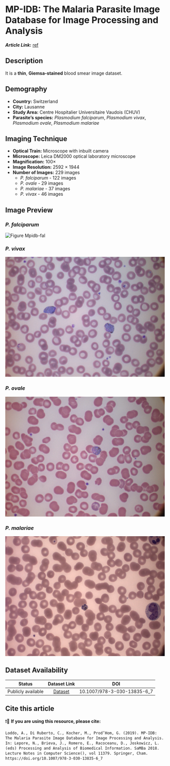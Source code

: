# **MP-IDB: The Malaria Parasite Image Database for Image Processing and Analysis**  
**_Article Link_:** [ref](https://link.springer.com/chapter/10.1007/978-3-030-13835-6_7)


## **Description**
It is a **thin**, **Giemsa-stained** blood smear image dataset.


## **Demography**
+ **Country:** Switzerland
+ **City:** Lausanne
+ **Study Area:** Centre Hospitalier Universitaire Vaudois (CHUV)
+ **Parasite’s species:** _Plasmodium falciparum_, _Plasmodium vivax_, _Plasmodium ovale_, _Plasmodium malariae_


## **Imaging Technique**
+ **Optical Train:** Microscope with inbuilt camera
+ **Microscope:** Leica DM2000 optical laboratory microscope
+ **Magnification:** 100×
+ **Image Resolution:** 2592 × 1944
+ **Number of Images:** 229 images
    - _P. falciparum_ - 122 images
    - _P. ovale_ - 29 images
    - _P. malariae_ - 37 images
    - _P. vivax_ - 46 images


## **Image Preview**
### **_P. falciparum_**
![Figure Mpidb-fal](https://github.com/ItunuIsewon/Malaria-Blood-Smear-Images/blob/main/Images/Thin%20Blood%20Smears/MPIDB-%20Falciparum.jpg)


### **_P. vivax_**
![Figure mpidb-vivax](https://github.com/ItunuIsewon/Malaria-Blood-Smear-Images/blob/main/Images/Thin%20Blood%20Smears/MPIDB-vivax.jpg)


### **_P. ovale_**
![Figure mpidb-ovale](https://github.com/ItunuIsewon/Malaria-Blood-Smear-Images/blob/main/Images/Thin%20Blood%20Smears/MPIDB-Ovale.jpg)


### **_P. malariae_**
![Figure mpidb-mal](https://github.com/ItunuIsewon/Malaria-Blood-Smear-Images/blob/main/Images/Thin%20Blood%20Smears/MPIDB-Malariae.jpg)


## **Dataset Availability**

|**Status**|**Dataset Link**|**DOI**|
|:---:|:---:|:---:|
|Publicly available| [Dataset](https://github.com/andrealoddo/MP-IDB-The-Malaria-Parasite-Image-Database-for-Image-Processing-and-Analysis)| 10.1007/978-3-030-13835-6_7|


## **Cite this article**

 ❗🛑 **If you are using this resource, please cite:** 
 
 ```
 Loddo, A., Di Ruberto, C., Kocher, M., Prod’Hom, G. (2019). MP-IDB: The Malaria Parasite Image Database for Image Processing and Analysis. In: Lepore, N., Brieva, J., Romero, E., Racoceanu, D., Joskowicz, L. (eds) Processing and Analysis of Biomedical Information. SaMBa 2018. Lecture Notes in Computer Science(), vol 11379. Springer, Cham. https://doi.org/10.1007/978-3-030-13835-6_7
```
